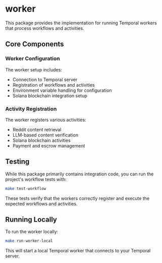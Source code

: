 # worker

This package provides the implementation for running Temporal workers that process workflows and activities.

## Core Components

### Worker Configuration

The worker setup includes:

- Connection to Temporal server
- Registration of workflows and activities
- Environment variable handling for configuration
- Solana blockchain integration setup

### Activity Registration

The worker registers various activities:

- Reddit content retrieval
- LLM-based content verification
- Solana blockchain activities
- Payment and escrow management

## Testing

While this package primarily contains integration code, you can run the project's workflow tests with:

```bash
make test-workflow
```

These tests verify that the workers correctly register and execute the expected workflows and activities.

## Running Locally

To run the worker locally:

```bash
make run-worker-local
```

This will start a local Temporal worker that connects to your Temporal server.
